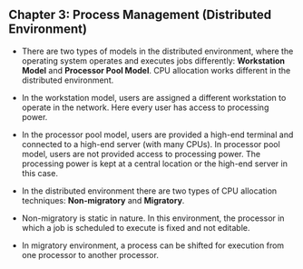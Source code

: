 ## Chapter 3: Process Management (Distributed Environment)

- There are two types of models in the distributed environment, where the operating system operates and executes jobs differently: **Workstation Model** and **Processor Pool Model**. CPU allocation works different in the distributed environment. 


- In the workstation model, users are assigned a different workstation to operate in the network. Here every user has access to processing power. 


- In the processor pool model, users are provided a high-end terminal and connected to a high-end server (with many CPUs). In processor pool model, users are not provided access to processing power. The processing power is kept at a central location or the high-end server in this case.

 
- In the distributed environment there are two types of CPU allocation techniques: **Non-migratory** and **Migratory**. 


- Non-migratory is static in nature. In this environment, the processor in which a job is scheduled to execute is fixed and not editable. 


- In migratory environment, a process can be shifted for execution from one processor to another processor.